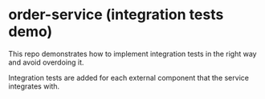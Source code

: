 # order-service (integration tests demo)

This repo demonstrates how to implement integration tests in the right way and avoid overdoing it.

Integration tests are added for each external component that the service integrates with.
